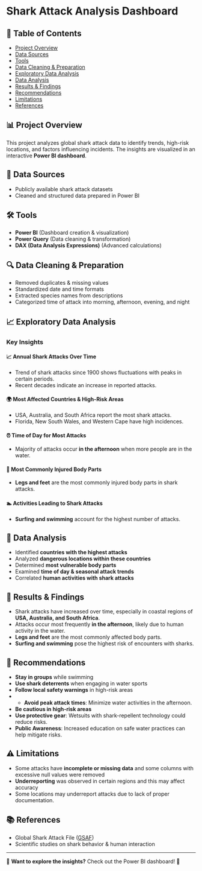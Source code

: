 # Shark Attack Analysis Dashboard

## 📌 Table of Contents
- [Project Overview](#project-overview)
- [Data Sources](#data-sources)
- [Tools](#tools)
- [Data Cleaning & Preparation](#data-cleaning--preparation)
- [Exploratory Data Analysis](#exploratory-data-analysis)
- [Data Analysis](#data-analysis)
- [Results & Findings](#results--findings)
- [Recommendations](#recommendations)
- [Limitations](#limitations)
- [References](#references)

## 📊 Project Overview
This project analyzes global shark attack data to identify trends, high-risk locations, and factors influencing incidents. The insights are visualized in an interactive **Power BI dashboard**.

## 📂 Data Sources
- Publicly available shark attack datasets
- Cleaned and structured data prepared in Power BI


## 🛠 Tools
- **Power BI** (Dashboard creation & visualization)
- **Power Query** (Data cleaning & transformation)
- **DAX (Data Analysis Expressions)** (Advanced calculations)

## 🔍 Data Cleaning & Preparation
- Removed duplicates & missing values
- Standardized date and time formats
- Extracted species names from descriptions
- Categorized time of attack into morning, afternoon, evening, and night

## 📈 Exploratory Data Analysis
### Key Insights

#### 📈 **Annual Shark Attacks Over Time**
- Trend of shark attacks since 1900 shows fluctuations with peaks in certain periods.
- Recent decades indicate an increase in reported attacks.
#### 🌍 **Most Affected Countries & High-Risk Areas**
- USA, Australia, and South Africa report the most shark attacks.
- Florida, New South Wales, and Western Cape have high incidences.
#### ⏰ **Time of Day for Most Attacks**
- Majority of attacks occur **in the afternoon** when more people are in the water.
#### 🚨 **Most Commonly Injured Body Parts**
- **Legs and feet** are the most commonly injured body parts in shark attacks.
#### 🏊 **Activities Leading to Shark Attacks**
- **Surfing and swimming** account for the highest number of attacks.

## 🔎 Data Analysis
- Identified **countries with the highest attacks**
- Analyzed **dangerous locations within these countries**
- Determined **most vulnerable body parts**
- Examined **time of day & seasonal attack trends**
- Correlated **human activities with shark attacks**
  
  


## 📢 Results & Findings
- Shark attacks have increased over time, especially in coastal regions of **USA, Australia, and South Africa**.
- Attacks occur most frequently **in the afternoon**, likely due to human activity in the water.
- **Legs and feet** are the most commonly affected body parts.
- **Surfing and swimming** pose the highest risk of encounters with sharks.

  
## 🔑 Recommendations
- **Stay in groups** while swimming
- **Use shark deterrents** when engaging in water sports
- **Follow local safety warnings** in high-risk areas
- - **Avoid peak attack times**: Minimize water activities in the afternoon.
- **Be cautious in high-risk areas**
- **Use protective gear**: Wetsuits with shark-repellent technology could reduce risks.
- **Public Awareness**: Increased education on safe water practices can help mitigate risks.

## ⚠️ Limitations
- Some attacks have **incomplete or missing data** and some columns with excessive null values were removed
- **Underreporting** was observed in certain regions  and this may affect accuracy
- Some locations may underreport attacks due to lack of proper documentation.


## 📚 References
- Global Shark Attack File ([GSAF](https://www.sharkattackfile.net/))
- Scientific studies on shark behavior & human interaction

---

📌 **Want to explore the insights?** Check out the Power BI dashboard! 🚀


